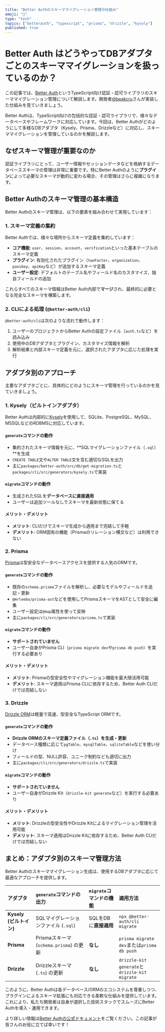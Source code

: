 ```yaml
---
title: "Better Authのスキーママイグレーション管理の仕組み"
emoji: "🔐"
type: "tech"
topics: ["betterauth", "typescript", "prisma", "drizzle", "kysely"]
published: true
---
```


# Better Auth はどうやってDBアダプタごとのスキーママイグレーションを扱っているのか？

この記事では、[Better Auth](https://better-auth.com/)というTypeScript向け認証・認可ライブラリのスキーママイグレーション管理について解説します。開発者[@beakcru](https://x.com/beakcru)さんが実装した仕組みを見ていきましょう。

Better Authは、TypeScript向けの包括的な認証・認可ライブラリで、様々なデータベースやフレームワークに対応しています。今回は、Better Authがどのようにして多様なDBアダプタ（Kysely、Prisma、Drizzleなど）に対応し、スキーママイグレーションを管理しているのかを解説します。

## なぜスキーマ管理が重要なのか

認証ライブラリにとって、ユーザー情報やセッションデータなどを格納するデータベーススキーマの管理は非常に重要です。特にBetter Authのように**プラグイン**によって必要なスキーマが動的に変わる場合、その管理はさらに複雑になります。

## Better Authのスキーマ管理の基本構造

Better Authのスキーマ管理は、以下の要素を組み合わせて実現しています：

### 1. スキーマ定義の集約

Better Authでは、様々な場所からスキーマ定義を集約しています：

- **コア機能**: `user`、`session`、`account`、`verification`といった基本テーブルのスキーマ定義
- **プラグイン**: 有効化されたプラグイン（`twoFactor`、`organization`、`passkey`、`apiKey`など）が追加するスキーマ定義
- **ユーザー設定**: デフォルトのテーブル名やフィールド名のカスタマイズ、独自フィールドの追加

これらすべてのスキーマ情報はBetter Auth内部で**マージ**され、最終的に必要となる完全なスキーマを構築します。

### 2. CLIによる処理 (`@better-auth/cli`)

`@better-auth/cli`は次のような流れで動作します：

1. ユーザーのプロジェクトからBetter Authの設定ファイル（`auth.ts`など）を読み込み
2. 使用中のDBアダプタとプラグイン、カスタマイズ情報を解析
3. 解析結果と内部スキーマ定義を元に、選択されたアダプタに応じた処理を実行

## アダプタ別のアプローチ

主要なアダプタごとに、具体的にどのようにスキーマ管理を行っているのかを見ていきましょう。

### 1. Kysely（ビルトインアダプタ）

Better Authは内部的に[Kysely](https://kysely.dev/)を使用して、SQLite、PostgreSQL、MySQL、MSSQLなどのRDBMSに対応しています。

#### `generate`コマンドの動作

- 集約されたスキーマ情報を元に、**SQLマイグレーションファイル（`.sql`）**を生成
- `CREATE TABLE`文や`ALTER TABLE`文を含む適切なSQLを出力
- 主に`packages/better-auth/src/db/get-migration.ts`と`packages/cli/src/generators/kysely.ts`で実装

#### `migrate`コマンドの動作

- 生成されたSQLを**データベースに直接適用**
- ユーザーは追加ツールなしでスキーマを最新状態に保てる

#### メリット・デメリット

- **メリット**: CLIだけでスキーマ生成から適用まで完結して手軽
- **デメリット**: ORM固有の機能（Prismaのリレーション構文など）は利用できない

### 2. Prisma

[Prisma](https://www.prisma.io/)は型安全なデータベースアクセスを提供する人気のORMです。

#### `generate`コマンドの動作

- 既存の`schema.prisma`ファイルを解析し、必要なモデルやフィールドを追記・更新
- `@mrleebo/prisma-ast`などを使用してPrismaスキーマをASTとして安全に編集
- ユーザー設定は`@map`属性を使って反映
- 主に`packages/cli/src/generators/prisma.ts`で実装

#### `migrate`コマンドの動作

- **サポートされていません**
- ユーザー自身がPrisma CLI（`prisma migrate dev`や`prisma db push`）を実行する必要あり

#### メリット・デメリット

- **メリット**: Prismaの型安全性やマイグレーション機能を最大限活用可能
- **デメリット**: スキーマ適用はPrisma CLIに依存するため、Better Auth CLIだけでは完結しない

### 3. Drizzle

[Drizzle ORM](https://orm.drizzle.team/)は軽量で高速、型安全なTypeScript ORMです。

#### `generate`コマンドの動作

- **Drizzle ORMのスキーマ定義ファイル（`.ts`）を生成・更新**
- データベース種類に応じて`pgTable`、`mysqlTable`、`sqliteTable`などを使い分け
- フィールドの型、NULL許容、ユニーク制約なども適切に出力
- 主に`packages/cli/src/generators/drizzle.ts`で実装

#### `migrate`コマンドの動作

- **サポートされていません**
- ユーザー自身がDrizzle Kit（`drizzle-kit generate`など）を実行する必要あり

#### メリット・デメリット

- **メリット**: Drizzleの型安全性やDrizzle Kitによるマイグレーション管理を活用可能
- **デメリット**: スキーマ適用はDrizzle Kitに依存するため、Better Auth CLIだけでは完結しない

## まとめ：アダプタ別のスキーマ管理方法

Better Authのスキーママイグレーション生成は、使用するDBアダプタに応じて最適なアプローチを提供します。

| アダプタ | `generate`コマンドの出力 | `migrate`コマンドの機能 | 適用方法 |
|:---------|:------------------------|:----------------------|:---------|
| **Kysely (ビルトイン)** | SQLマイグレーションファイル (`.sql`) | SQLをDBに**直接適用** | `npx @better-auth/cli migrate` |
| **Prisma** | Prismaスキーマ (`schema.prisma`) の更新 | **なし** | `prisma migrate dev`または`prisma db push` |
| **Drizzle** | Drizzleスキーマ (`.ts`) の更新 | **なし** | `drizzle-kit generate`と`drizzle-kit migrate` |

このように、Better Authは各データベース/ORMのエコシステムを尊重しつつ、プラグインによるスキーマ拡張にも対応できる柔軟な仕組みを提供しています。これにより、私たち開発者は自身が選択した技術スタックでスムーズにBetter Authを導入・運用できます。

より詳しい情報は[Better Authの公式ドキュメント](https://better-auth.com/docs)をご覧ください。この記事が皆さんのお役に立てば幸いです！
